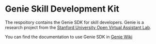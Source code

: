 # Genie Skill Development Kit  

The respoitory contains the Genie SDK for skill developers. 
Genie is a research project from the [Stanford University Open Virtual Assistant Lab](https://oval.cs.stanford.edu).

You can find the documentation to use Genie SDK in [Genie Wiki](https://wiki.genie.stanford.edu/en/genie-guide/setup)
